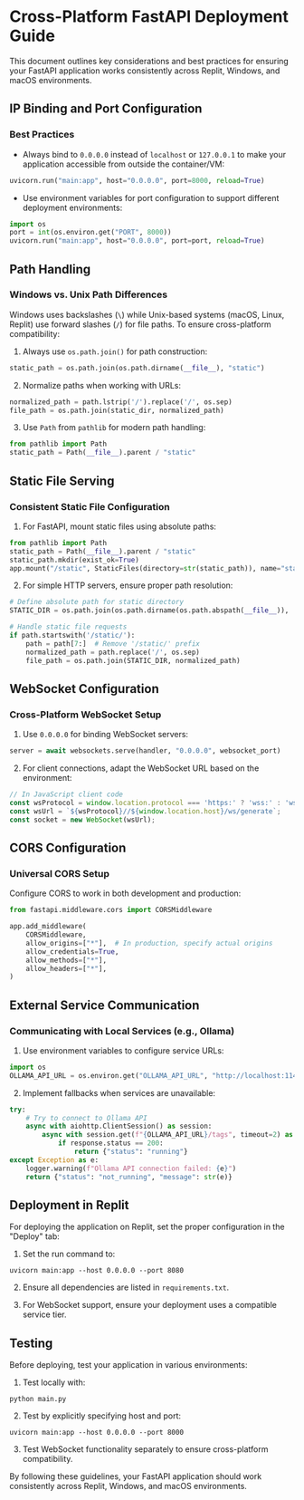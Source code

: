
# Cross-Platform FastAPI Deployment Guide

This document outlines key considerations and best practices for ensuring your FastAPI application works consistently across Replit, Windows, and macOS environments.

## IP Binding and Port Configuration

### Best Practices

- Always bind to `0.0.0.0` instead of `localhost` or `127.0.0.1` to make your application accessible from outside the container/VM:

```python
uvicorn.run("main:app", host="0.0.0.0", port=8000, reload=True)
```

- Use environment variables for port configuration to support different deployment environments:

```python
import os
port = int(os.environ.get("PORT", 8000))
uvicorn.run("main:app", host="0.0.0.0", port=port, reload=True)
```

## Path Handling

### Windows vs. Unix Path Differences

Windows uses backslashes (`\`) while Unix-based systems (macOS, Linux, Replit) use forward slashes (`/`) for file paths. To ensure cross-platform compatibility:

1. Always use `os.path.join()` for path construction:

```python
static_path = os.path.join(os.path.dirname(__file__), "static")
```

2. Normalize paths when working with URLs:

```python
normalized_path = path.lstrip('/').replace('/', os.sep)
file_path = os.path.join(static_dir, normalized_path)
```

3. Use `Path` from `pathlib` for modern path handling:

```python
from pathlib import Path
static_path = Path(__file__).parent / "static"
```

## Static File Serving

### Consistent Static File Configuration

1. For FastAPI, mount static files using absolute paths:

```python
from pathlib import Path
static_path = Path(__file__).parent / "static"
static_path.mkdir(exist_ok=True)
app.mount("/static", StaticFiles(directory=str(static_path)), name="static")
```

2. For simple HTTP servers, ensure proper path resolution:

```python
# Define absolute path for static directory
STATIC_DIR = os.path.join(os.path.dirname(os.path.abspath(__file__)), 'static')

# Handle static file requests
if path.startswith('/static/'):
    path = path[7:]  # Remove '/static/' prefix
    normalized_path = path.replace('/', os.sep)
    file_path = os.path.join(STATIC_DIR, normalized_path)
```

## WebSocket Configuration

### Cross-Platform WebSocket Setup

1. Use `0.0.0.0` for binding WebSocket servers:

```python
server = await websockets.serve(handler, "0.0.0.0", websocket_port)
```

2. For client connections, adapt the WebSocket URL based on the environment:

```javascript
// In JavaScript client code
const wsProtocol = window.location.protocol === 'https:' ? 'wss:' : 'ws:';
const wsUrl = `${wsProtocol}//${window.location.host}/ws/generate`;
const socket = new WebSocket(wsUrl);
```

## CORS Configuration

### Universal CORS Setup

Configure CORS to work in both development and production:

```python
from fastapi.middleware.cors import CORSMiddleware

app.add_middleware(
    CORSMiddleware,
    allow_origins=["*"],  # In production, specify actual origins
    allow_credentials=True,
    allow_methods=["*"],
    allow_headers=["*"],
)
```

## External Service Communication

### Communicating with Local Services (e.g., Ollama)

1. Use environment variables to configure service URLs:

```python
import os
OLLAMA_API_URL = os.environ.get("OLLAMA_API_URL", "http://localhost:11434/api")
```

2. Implement fallbacks when services are unavailable:

```python
try:
    # Try to connect to Ollama API
    async with aiohttp.ClientSession() as session:
        async with session.get(f"{OLLAMA_API_URL}/tags", timeout=2) as response:
            if response.status == 200:
                return {"status": "running"}
except Exception as e:
    logger.warning(f"Ollama API connection failed: {e}")
    return {"status": "not_running", "message": str(e)}
```

## Deployment in Replit

For deploying the application on Replit, set the proper configuration in the "Deploy" tab:

1. Set the run command to:
```
uvicorn main:app --host 0.0.0.0 --port 8080
```

2. Ensure all dependencies are listed in `requirements.txt`.

3. For WebSocket support, ensure your deployment uses a compatible service tier.

## Testing

Before deploying, test your application in various environments:

1. Test locally with:
```
python main.py
```

2. Test by explicitly specifying host and port:
```
uvicorn main:app --host 0.0.0.0 --port 8000
```

3. Test WebSocket functionality separately to ensure cross-platform compatibility.

By following these guidelines, your FastAPI application should work consistently across Replit, Windows, and macOS environments.

